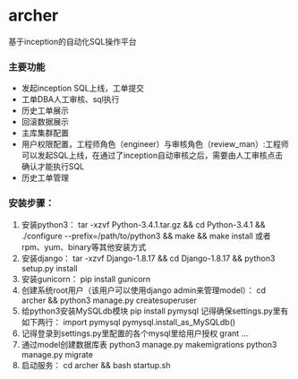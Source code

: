 # archer
基于inception的自动化SQL操作平台

### 主要功能
* 发起inception SQL上线，工单提交
* 工单DBA人工审核、sql执行
* 历史工单展示
* 回滚数据展示
* 主库集群配置
* 用户权限配置，工程师角色（engineer）与审核角色（review_man）:工程师可以发起SQL上线，在通过了inception自动审核之后，需要由人工审核点击确认才能执行SQL
* 历史工单管理

### 安装步骤：
1. 安装python3：
tar -xzvf Python-3.4.1.tar.gz && cd Python-3.4.1 && ./configure --prefix=/path/to/python3 && make && make install
或者rpm、yum、binary等其他安装方式
2. 安装django：
tar -xzvf Django-1.8.17 && cd Django-1.8.17 && python3 setup.py install
3. 安装gunicorn：
pip install gunicorn
4. 创建系统root用户（该用户可以使用django admin来管理model）：
cd archer && python3 manage.py createsuperuser
5. 给python3安装MySQLdb模块
pip install pymysql
记得确保settings.py里有如下两行：
import pymysql
pymysql.install_as_MySQLdb()
6. 记得登录到settings.py里配置的各个mysql里给用户授权
grant ...
7. 通过model创建数据库表
python3 manage.py makemigrations
python3 manage.py migrate
10. 启动服务：
cd archer && bash startup.sh
